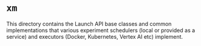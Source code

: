 # `xm`

This directory contains the Launch API base classes and common implementations
that various experiment schedulers (local or provided as a service) and
executors (Docker, Kubernetes, Vertex AI etc) implement.
